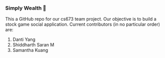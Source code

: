 ### Simply Wealth  👋

This a GitHub repo for our cs673 team project. Our objective is to build a stock game social application. 
Current contributors (in no particular order) are:

1. Danti Yang
2. Shiddharth Saran M
3. Samantha Kuang

<!--
**simplywealth/SimplyWealth** is a ✨ _special_ ✨ repository because its `README.md` (this file) appears on your GitHub profile.

Here are some ideas to get you started:

- 🔭 I’m currently working on ...
- 🌱 I’m currently learning ...
- 👯 I’m looking to collaborate on ...
- 🤔 I’m looking for help with ...
- 💬 Ask me about ...
- 📫 How to reach me: ...
- 😄 Pronouns: ...
- ⚡ Fun fact: ...
-->
